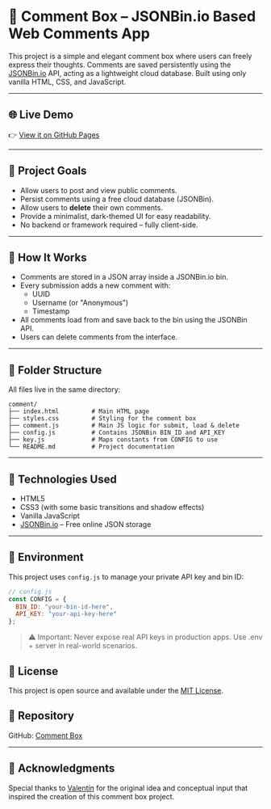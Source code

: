 # 💬 Comment Box – JSONBin.io Based Web Comments App

This project is a simple and elegant comment box where users can freely express their thoughts. Comments are saved persistently using the [JSONBin.io](https://jsonbin.io/) API, acting as a lightweight cloud database. Built using only vanilla HTML, CSS, and JavaScript.

---

## 🌐 Live Demo

👉 [View it on GitHub Pages](https://anthonybanion.github.io/DevCourses/fullstack/diploma/frontend/html/advanced/comment/)

---

## 🎯 Project Goals

- Allow users to post and view public comments.
- Persist comments using a free cloud database (JSONBin).
- Allow users to **delete** their own comments.
- Provide a minimalist, dark-themed UI for easy readability.
- No backend or framework required – fully client-side.

---

## 🧠 How It Works

- Comments are stored in a JSON array inside a JSONBin.io bin.
- Every submission adds a new comment with:
  - UUID
  - Username (or "Anonymous")
  - Timestamp
- All comments load from and save back to the bin using the JSONBin API.
- Users can delete comments from the interface.

---

## 📁 Folder Structure

All files live in the same directory:

```text
comment/
├── index.html         # Main HTML page
├── styles.css         # Styling for the comment box
├── comment.js         # Main JS logic for submit, load & delete
├── config.js          # Contains JSONBin BIN_ID and API_KEY
├── key.js             # Maps constants from CONFIG to use
└── README.md          # Project documentation
``` 

---

## 🚀 Technologies Used

- HTML5
- CSS3 (with some basic transitions and shadow effects)
- Vanilla JavaScript
- [JSONBin.io](https://jsonbin.io/) – Free online JSON storage

---

## 🔐 Environment

This project uses `config.js` to manage your private API key and bin ID:

```js
// config.js
const CONFIG = {
  BIN_ID: "your-bin-id-here",
  API_KEY: "your-api-key-here"
};
```
>⚠️ Important: Never expose real API keys in production apps. Use .env + server in real-world scenarios.

## 📝 License

This project is open source and available under the [MIT License](../../../../../../LICENSE).

## 📎 Repository

GitHub: [Comment Box](https://github.com/anthonybanion/DevCourses/tree/main/fullstack/diploma/frontend/html/advanced/comment)

---

## 🙏 Acknowledgments

Special thanks to [Valentín](https://github.com/Valentin0122) for the original idea and conceptual input that inspired the creation of this comment box project.
